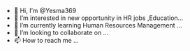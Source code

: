 - 👋 Hi, I’m @Yesma369
- 👀 I’m interested in new opportunity in HR jobs ,Education...
- 🌱 I’m currently learning Human Resources Management ...
- 💞️ I’m looking to collaborate on ...
- 📫 How to reach me ...

<!---
Yesma369/Yesma369 is a ✨ special ✨ repository because its `README.md` (this file) appears on your GitHub profile.
You can click the Preview link to take a look at your changes.
--->
